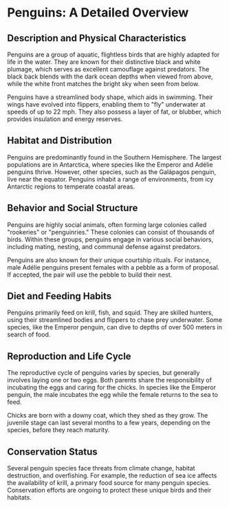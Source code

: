 # Penguins: A Detailed Overview

## Description and Physical Characteristics
Penguins are a group of aquatic, flightless birds that are highly adapted for life in the water. They are known for their distinctive black and white plumage, which serves as excellent camouflage against predators. The black back blends with the dark ocean depths when viewed from above, while the white front matches the bright sky when seen from below. 

Penguins have a streamlined body shape, which aids in swimming. Their wings have evolved into flippers, enabling them to "fly" underwater at speeds of up to 22 mph. They also possess a layer of fat, or blubber, which provides insulation and energy reserves.

## Habitat and Distribution
Penguins are predominantly found in the Southern Hemisphere. The largest populations are in Antarctica, where species like the Emperor and Adélie penguins thrive. However, other species, such as the Galápagos penguin, live near the equator. Penguins inhabit a range of environments, from icy Antarctic regions to temperate coastal areas.

## Behavior and Social Structure
Penguins are highly social animals, often forming large colonies called "rookeries" or "penguinries." These colonies can consist of thousands of birds. Within these groups, penguins engage in various social behaviors, including mating, nesting, and communal defense against predators.

Penguins are also known for their unique courtship rituals. For instance, male Adélie penguins present females with a pebble as a form of proposal. If accepted, the pair will use the pebble to build their nest.

## Diet and Feeding Habits
Penguins primarily feed on krill, fish, and squid. They are skilled hunters, using their streamlined bodies and flippers to chase prey underwater. Some species, like the Emperor penguin, can dive to depths of over 500 meters in search of food.

## Reproduction and Life Cycle
The reproductive cycle of penguins varies by species, but generally involves laying one or two eggs. Both parents share the responsibility of incubating the eggs and caring for the chicks. In species like the Emperor penguin, the male incubates the egg while the female returns to the sea to feed.

Chicks are born with a downy coat, which they shed as they grow. The juvenile stage can last several months to a few years, depending on the species, before they reach maturity.

## Conservation Status
Several penguin species face threats from climate change, habitat destruction, and overfishing. For example, the reduction of sea ice affects the availability of krill, a primary food source for many penguin species. Conservation efforts are ongoing to protect these unique birds and their habitats.

